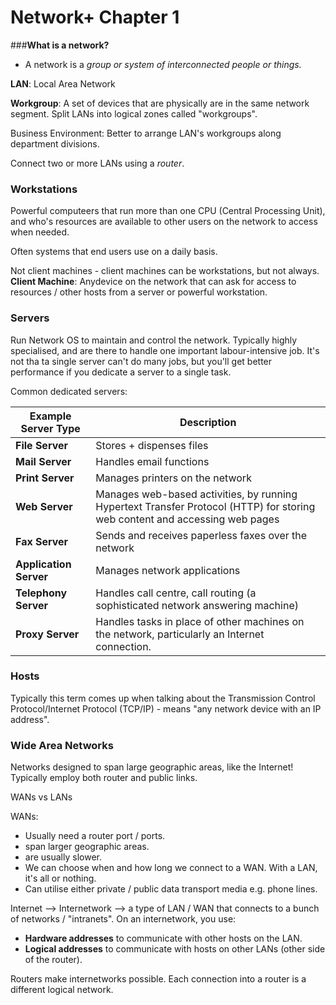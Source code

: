 # Network+ Chapter 1

###**What is a network?**
- A network is a *group or system of interconnected people or things.*

**LAN**: Local Area Network

**Workgroup**: A set of devices that are physically are in the same network segment. Split LANs into logical zones called "workgroups".

Business Environment: Better to arrange LAN's workgroups along department divisions.

Connect two or more LANs using a *router*.

### **Workstations**

Powerful computeers that run more than one CPU (Central Processing Unit), and who's resources are available to other users on the network to access when needed.

Often systems that end users use on a daily basis.

Not client machines - client machines can be workstations, but not always.
**Client Machine**: Anydevice on the network that can ask for access to resources / other hosts from a server or powerful workstation.

### **Servers**

Run Network OS to maintain and control the network.
Typically highly specialised, and are there  to handle one important labour-intensive job.
It's not tha ta single server can't do many jobs, but you'll get better performance if you dedicate a server to a single task.

Common dedicated servers:

| **Example Server Type** | **Description**                                                                                                             |
|-------------------------|-----------------------------------------------------------------------------------------------------------------------------|
| **File Server**         | Stores + dispenses files                                                                                                    |
| **Mail Server**         | Handles email functions                                                                                                     |
| **Print Server**        | Manages printers on the network                                                                                             |
| **Web Server**          | Manages web-based activities, by running Hypertext Transfer Protocol (HTTP) for storing web content and accessing web pages |
| **Fax Server**          | Sends and receives paperless faxes over the network                                                                         |
| **Application Server**  | Manages network applications                                                                                                |
| **Telephony Server**    | Handles call centre, call routing (a sophisticated network answering machine)                                               |
| **Proxy Server**        | Handles tasks in place of other machines on the network, particularly an Internet connection.                               |

### **Hosts**

Typically this term comes up when talking about the Transmission Control Protocol/Internet Protocol (TCP/IP) - means "any network device with an IP address".

### **Wide Area Networks**

Networks designed to span large geographic areas, like the Internet!
Typically employ both router and public links.

WANs vs LANs

WANs:
- Usually need a router port / ports.
- span larger geographic areas.
- are usually slower.
- We can choose when and how long we connect to a WAN. With a LAN, it's all or nothing.
- Can utilise either private / public data transport media e.g. phone lines.

Internet --> Internetwork --> a type of LAN / WAN that connects to a bunch of networks / "intranets".
On an internetwork, you use:
- **Hardware addresses** to communicate with other hosts on the LAN.
- **Logical addresses** to communicate with hosts on other LANs (other side of the router).

Routers make internetworks possible. Each connection into a router is a different logical network. 
